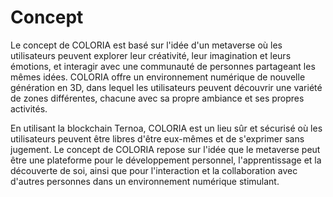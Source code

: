 # Concept

Le concept de COLORIA est basé sur l'idée d'un metaverse où les utilisateurs peuvent explorer leur créativité, leur imagination et leurs émotions, et interagir avec une communauté de personnes partageant les mêmes idées. COLORIA offre un environnement numérique de nouvelle génération en 3D, dans lequel les utilisateurs peuvent découvrir une variété de zones différentes, chacune avec sa propre ambiance et ses propres activités.

En utilisant la blockchain Ternoa, COLORIA est un lieu sûr et sécurisé où les utilisateurs peuvent être libres d'être eux-mêmes et de s'exprimer sans jugement. Le concept de COLORIA repose sur l'idée que le metaverse peut être une plateforme pour le développement personnel, l'apprentissage et la découverte de soi, ainsi que pour l'interaction et la collaboration avec d'autres personnes dans un environnement numérique stimulant.

